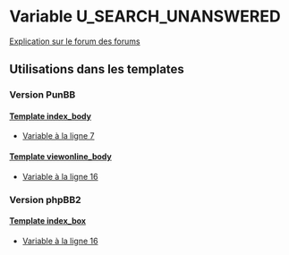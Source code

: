 # Variable U_SEARCH_UNANSWERED
[Explication sur le forum des forums](http://forum.forumactif.com/t294113-listing-des-variables#U_SEARCH_UNANSWERED)
## Utilisations dans les templates
### Version PunBB
#### [Template index_body](punbb/index_body.md)
* [Variable à la ligne 7](../punbb/index_body.tpl#L7)
#### [Template viewonline_body](punbb/viewonline_body.md)
* [Variable à la ligne 16](../punbb/viewonline_body.tpl#L16)
### Version phpBB2
#### [Template index_box](subsilver/index_box.md)
* [Variable à la ligne 16](../subsilver/index_box.tpl#L16)